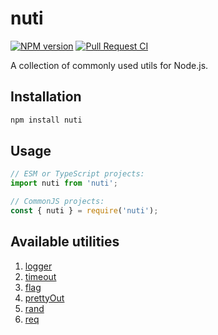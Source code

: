 # nuti

[![NPM version][npm-img]][npm-url]
[![Pull Request CI][ci-img]][ci-url]

A collection of commonly used utils for Node.js.

## Installation

```bash
npm install nuti
```

## Usage

```js
// ESM or TypeScript projects:
import nuti from 'nuti';

// CommonJS projects:
const { nuti } = require('nuti');
```

## Available utilities

1. [logger](https://github.com/andr-ll/nuti/blob/master/docs/logger.md)
2. [timeout](https://github.com/andr-ll/nuti/blob/master/docs/timeout.md)
3. [flag](https://github.com/andr-ll/nuti/blob/master/docs/flag.md)
4. [prettyOut](https://github.com/andr-ll/nuti/blob/master/docs/prettyOut.md)
5. [rand](https://github.com/andr-ll/nuti/blob/master/docs/rand.md)
6. [req](https://github.com/andr-ll/nuti/blob/master/docs/httpClient.md)

[npm-img]: https://img.shields.io/npm/v/nuti.svg
[npm-url]: https://www.npmjs.com/package/nuti
[ci-img]: https://github.com/andr-ii/nuti/actions/workflows/continuous_integration.yml/badge.svg
[ci-url]: https://github.com/andr-ii/nuti/actions/workflows/continuous_integration.yml
